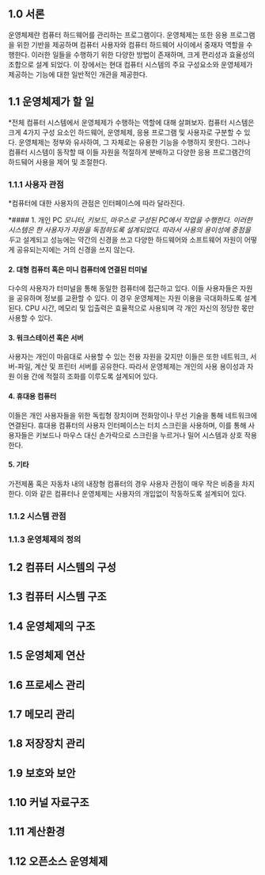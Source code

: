 ## 1.0 서론 
운영체제란 컴퓨터 하드웨어를 관리하는 프로그램이다. 운영체제는 또한 응용 프로그램을 위한 기반을 제공하며 컴퓨터 사용자와 컴퓨터 하드웨어 사이에서 중재자 역할을 수행한다. 이러한 일들을 수행하기 위한 다양한 방법이 존재하며, 크게 편리성과 효율성의 조합으로 설계 되었다. 이 장에서는 현대 컴퓨터 시스템의 주요 구성요소와 운영체제가 제공하는 기능에 대한 일반적인 개관을 제공한다. 

## 1.1 운영체제가 할 일
*전체 컴퓨터 시스템에서 운영체제가 수행하는 역할에 대해 살펴보자. 컴퓨터 시스템은 크게 4가지 구성 요소인 하드웨어, 운영체제, 응용 프로그램 및 사용자로 구분할 수 있다. 운영체제는 정부와 유사하여, 그 자체로는 유용한 기능을 수행하지 못한다. 그러나 컴퓨터 시스템이 동작할 때 이들 자원을 적절하게 분배하고 다양한 응용 프로그램간의 하드뒈어 사용을 제어 및 조절한다. 

### 1.1.1 사용자 관점
*컴퓨터에 대한 사용자의 관점은 인터페이스에 따라 달라진다. 

*#### 1. 개인 PC
*모니터, 키보드, 마우스로 구성된 PC에서 작업을 수행한다. 이러한 시스템은 한 사용자가 자원을 독점하도록 설계되었다. 따라서 사용의 용이성에 중점을 두*고 설계되고 성능에는 약간의 신경을 쓰고 다양한 하드웨어와 소프트웨어 자원이 어떻게 공유되는지에는 거의 신경을 쓰지 않는다. 

#### 2. 대형 컴퓨터 혹은 미니 컴퓨터에 연결된 터미널
다수의 사용자가 터미널을 통해 동일한 컴퓨터에 접근하고 있다. 이들 사용자들은 자원을 공유하며 정보를 교환할 수 있다. 이 경우 운영체제는 자원 이용을 극대화하도록 설계된다. CPU 시간, 메모리 및 입출력은 효율적으로 사용되며 각 개인 자신의 정당한 몫만 사용할 수 있다. 

#### 3. 워크스테이션 혹은 서버
사용자는 개인이 마음대로 사용할 수 있는 전용 자원을 갖지만 이들은 또한 네트워크, 서버-파일, 계산 및 프린터 서버를 공유한다. 따라서 운영체제는 개인의 사용 용이성과 자원 이용 간에 적절히 조화를 이루도록 설계되어 있다. 

#### 4. 휴대용 컴퓨터 
이들은 개인 사용자들을 위한 독립형 장치이며 전화망이나 무선 기술을 통해 네트워크에 연결된다. 휴대용 컴퓨터의 사용자 인터페이스는 터치 스크린을 사용하며, 이를 통해 사용자들은 키보드나 마우스 대신 손가락으로 스크린을 누르거나 밀어 시스템과 상호 작용한다. 

#### 5. 기타
가전제품 혹은 자동차 내의 내장형 컴퓨터의 경우 사용자 관점이 매우 작은 비중을 차지한다. 이와 같은 컴퓨터나 운영체제는 사용자의 개입없이 작동하도록 설계되어 있다. 

### 1.1.2 시스템 관점
### 1.1.3 운영체제의 정의 

## 1.2 컴퓨터 시스템의 구성 
## 1.3 컴퓨터 시스템 구조 
## 1.4 운영체제의 구조 
## 1.5 운영체제 연산
## 1.6 프로세스 관리
## 1.7 메모리 관리
## 1.8 저장장치 관리
## 1.9 보호와 보안
## 1.10 커널 자료구조 
## 1.11 계산환경
## 1.12 오픈소스 운영체제 
